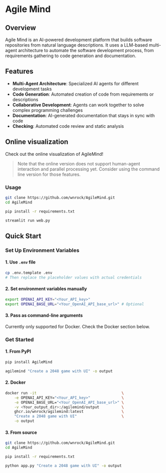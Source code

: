 # Agile Mind

## Overview

Agile Mind is an AI-powered development platform that builds software repositories from natural language descriptions. It uses a LLM-based multi-agent architecture to automate the software development process, from requirements gathering to code generation and documentation.

## Features

- **Multi-Agent Architecture**: Specialized AI agents for different development tasks
- **Code Generation**: Automated creation of code from requirements or descriptions
- **Collaborative Development**: Agents can work together to solve complex programming challenges
- **Documentation**: AI-generated documentation that stays in sync with code
- **Checking**: Automated code review and static analysis

## Online visualization

Check out the online visualization of AgileMind!

> Note that the online version does not support human-agent interaction and parallel processing yet. Consider using the command line version for those features.

### Usage

```bash
git clone https://github.com/wnrock/AgileMind.git
cd AgileMind

pip install -r requirements.txt

streamlit run web.py
```

## Quick Start

### Set Up Environment Variables

#### 1. Use `.env` file

```bash
cp .env.template .env
# Then replace the placeholder values with actual credentials
```

#### 2. Set environment variables manually

```bash
export OPENAI_API_KEY="<Your_API_key>"
export OPENAI_BASE_URL="<Your_OpenAI_API_base_url>" # Optional
```

#### 3. Pass as command-line arguments

Currently only supported for Docker. Check the Docker section below.

### Get Started

#### 1. From PyPI

```bash
pip install AgileMind

agilemind "Create a 2048 game with UI" -o output
```

#### 2. Docker

```bash
docker run -it                                      \
    -e OPENAI_API_KEY="<Your_API_key>"              \
    -e OPENAI_BASE_URL="<Your_OpenAI_API_base_url>" \
    -v <Your_output_dir>:/agilemind/output          \
    ghcr.io/wnrock/agilemind:latest                 \
    "Create a 2048 game with UI"                    \
    -o output
```

#### 3. From source

```bash
git clone https://github.com/wnrock/AgileMind.git
cd AgileMind

pip install -r requirements.txt

python app.py "Create a 2048 game with UI" -o output
```
